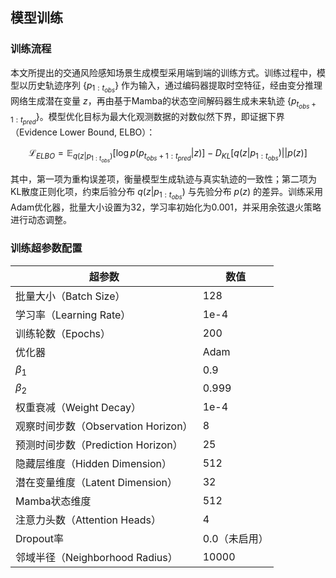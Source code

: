 ## 模型训练

### 训练流程

本文所提出的交通风险感知场景生成模型采用端到端的训练方式。训练过程中，模型以历史轨迹序列 $\{p_{1:t_{obs}}\}$ 作为输入，通过编码器提取时空特征，经由变分推理网络生成潜在变量 $z$，再由基于Mamba的状态空间解码器生成未来轨迹 $\{p_{t_{obs}+1:t_{pred}}\}$。模型优化目标为最大化观测数据的对数似然下界，即证据下界（Evidence Lower Bound, ELBO）：

$$\mathcal{L}_{ELBO} = \mathbb{E}_{q(z|p_{1:t_{obs}})}[\log p(p_{t_{obs}+1:t_{pred}}|z)] - D_{KL}[q(z|p_{1:t_{obs}})||p(z)]$$

其中，第一项为重构误差项，衡量模型生成轨迹与真实轨迹的一致性；第二项为KL散度正则化项，约束后验分布 $q(z|p_{1:t_{obs}})$ 与先验分布 $p(z)$ 的差异。训练采用Adam优化器，批量大小设置为32，学习率初始化为0.001，并采用余弦退火策略进行动态调整。

### 训练超参数配置

| 超参数 | 数值 |
|--------|------|
| 批量大小（Batch Size） | 128 |
| 学习率（Learning Rate） | 1e-4 |
| 训练轮数（Epochs） | 200 |
| 优化器 | Adam |
| $\beta_1$ | 0.9 |
| $\beta_2$ | 0.999 |
| 权重衰减（Weight Decay） | 1e-4 |
| 观察时间步数（Observation Horizon） | 8 |
| 预测时间步数（Prediction Horizon） | 25 |
| 隐藏层维度（Hidden Dimension） | 512 |
| 潜在变量维度（Latent Dimension） | 32 |
| Mamba状态维度 | 512 |
| 注意力头数（Attention Heads） | 4 |
| Dropout率 | 0.0（未启用） |
| 邻域半径（Neighborhood Radius） | 10000 |